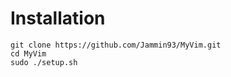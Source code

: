 # Installation

```console
git clone https://github.com/Jammin93/MyVim.git
cd MyVim
sudo ./setup.sh
```

